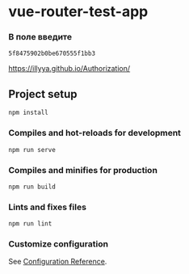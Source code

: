 # vue-router-test-app
### В поле введите 
```
5f8475902b0be670555f1bb3
```
https://illyya.github.io/Authorization/
## Project setup
```
npm install
```

### Compiles and hot-reloads for development
```
npm run serve
```

### Compiles and minifies for production
```
npm run build
```

### Lints and fixes files
```
npm run lint
```

### Customize configuration
See [Configuration Reference](https://cli.vuejs.org/config/).

